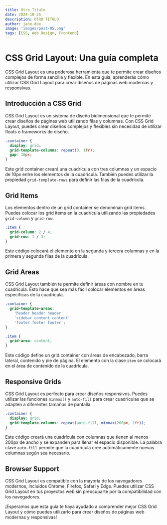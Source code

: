```yaml
---
title: Otro Titulo  
date: 2024-10-25
description: OTRO TITULO
author: jane-doe
image: 'images/post-05.png'
tags: [CSS, Web Design, Frontend]
---
```


# CSS Grid Layout: Una guía completa

CSS Grid Layout es una poderosa herramienta que te permite crear diseños complejos de forma sencilla y flexible. En esta guía, aprenderás cómo utilizar CSS Grid Layout para crear diseños de páginas web modernas y responsivas.

## Introducción a CSS Grid

CSS Grid Layout es un sistema de diseño bidimensional que te permite crear diseños de páginas web utilizando filas y columnas. Con CSS Grid Layout, puedes crear diseños complejos y flexibles sin necesidad de utilizar floats o frameworks de diseño.

```css
.container {
  display: grid;
  grid-template-columns: repeat(3, 1fr);
  gap: 10px;
}
```

Este grid container creará una cuadrícula con tres columnas y un espacio de 10px entre los elementos de la cuadrícula. También puedes utilizar la propiedad `grid-template-rows` para definir las filas de la cuadrícula.

## Grid Items

Los elementos dentro de un grid container se denominan grid items. Puedes colocar los grid items en la cuadrícula utilizando las propiedades `grid-column` y `grid-row`.

```css
.item {
  grid-column: 2 / 4;
  grid-row: 1 / 3;
}
```

Este código colocará el elemento en la segunda y tercera columnas y en la primera y segunda filas de la cuadrícula.

## Grid Areas

CSS Grid Layout también te permite definir áreas con nombre en tu cuadrícula. Esto hace que sea más fácil colocar elementos en áreas específicas de la cuadrícula.

```css
.container {
  grid-template-areas:
    'header header header'
    'sidebar content content'
    'footer footer footer';
}

.item {
  grid-area: content;
}
```

Este código define un grid container con áreas de encabezado, barra lateral, contenido y pie de página. El elemento con la clase `item` se colocará en el área de contenido de la cuadrícula.

## Responsive Grids

CSS Grid Layout es perfecto para crear diseños responsivos. Puedes utilizar las funciones `minmax()` y `auto-fill` para crear cuadrículas que se adapten a diferentes tamaños de pantalla.

```css
.container {
  display: grid;
  grid-template-columns: repeat(auto-fill, minmax(200px, 1fr));
}
```

Este código creará una cuadrícula con columnas que tienen al menos 200px de ancho y se expanden para llenar el espacio disponible. La palabra clave `auto-fill` permite que la cuadrícula cree automáticamente nuevas columnas según sea necesario.

## Browser Support

CSS Grid Layout es compatible con la mayoría de los navegadores modernos, incluidos Chrome, Firefox, Safari y Edge. Puedes utilizar CSS Grid Layout en tus proyectos web sin preocuparte por la compatibilidad con los navegadores.

¡Esperamos que esta guía te haya ayudado a comprender mejor CSS Grid Layout y cómo puedes utilizarlo para crear diseños de páginas web modernas y responsivas!
